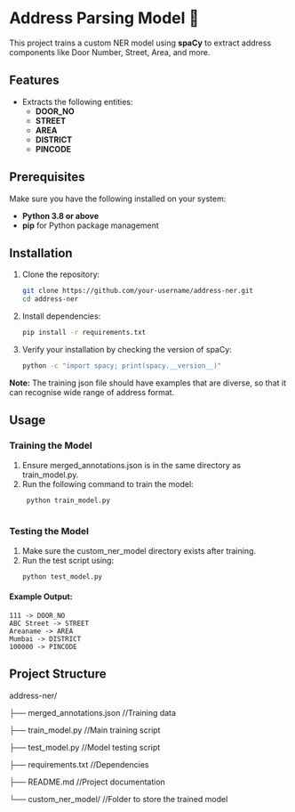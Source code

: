 # Address Parsing Model 🚀  

This project trains a custom NER model using **spaCy** to extract address components like Door Number, Street, Area, and more.  

## Features  
- Extracts the following entities:
  - **DOOR_NO**
  - **STREET**
  - **AREA**
  - **DISTRICT**
  - **PINCODE**

## Prerequisites  
Make sure you have the following installed on your system:
- **Python 3.8 or above**  
- **pip** for Python package management  

## Installation  
1. Clone the repository:  
   ```bash
   git clone https://github.com/your-username/address-ner.git
   cd address-ner
2. Install dependencies:
    ```bash
    pip install -r requirements.txt
3. Verify your installation by checking the version of spaCy:
    ```bash
    python -c "import spacy; print(spacy.__version__)"

**Note:**
The training json file should have examples that are diverse, so that it can recognise wide range of address format.


## Usage
### Training the Model
1. Ensure merged_annotations.json is in the same directory as train_model.py.
2. Run the following command to train the model:
   ```bash
    python train_model.py
  
### Testing the Model
1. Make sure the custom_ner_model directory exists after training.
2. Run the test script using:
    ```bash
    python test_model.py

  #### Example Output:
    111 -> DOOR_NO  
    ABC Street -> STREET  
    Areaname -> AREA  
    Mumbai -> DISTRICT  
    100000 -> PINCODE

## Project Structure  

address-ner/

  ├── merged_annotations.json //Training data
  
  ├── train_model.py //Main training script
  
  ├── test_model.py //Model testing script
  
  ├── requirements.txt //Dependencies
  
  ├── README.md //Project documentation

└── custom_ner_model/ //Folder to store the trained model

